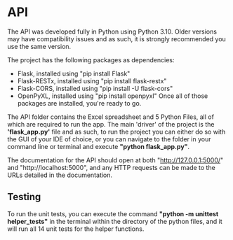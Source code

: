 # API

The API was developed fully in Python using Python 3.10. Older versions may have compatibility issues and as such, it is strongly recommended you use the same version.

The project has the following packages as dependencies:

- Flask, installed using "pip install Flask"
- Flask-RESTx, installed using "pip install flask-restx"
- Flask-CORS, installed using "pip install -U flask-cors"
- OpenPyXL, installed using "pip install openpyxl"
  Once all of those packages are installed, you're ready to go.

The API folder contains the Excel spreadsheet and 5 Python Files, all of which are required to run the app. The main 'driver' of the project is the **'flask_app.py'** file and as such, to run the project you can either do so with the GUI of your IDE of choice, or you can navigate to the folder in your command line or terminal and execute **"python flask_app.py"**.

The documentation for the API should open at both "http://127.0.0.1:5000/" and "http://localhost:5000", and any HTTP requests can be made to the URLs detailed in the documentation.

## Testing

To run the unit tests, you can execute the command **"python -m unittest helper_tests"** in the terminal within the directory of the python files, and it will run all 14 unit tests for the helper functions.
